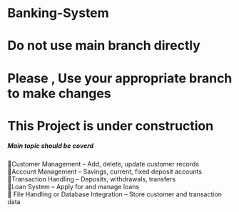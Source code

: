 # Banking-System

<h1> Do not use main branch directly</h1>

<h1>Please , Use your appropriate branch to make changes</h1>

<h1> This Project is under construction</h1>

<h5>Main topic should be coverd</h5>
<p>🔹Customer Management – Add, delete, update customer records<br>🔹Account Management – Savings, current, fixed deposit accounts <br>🔹Transaction Handling – Deposits, withdrawals, transfers<br>🔹Loan System – Apply for and manage loans<br>🔹 File Handling or Database Integration – Store customer and transaction data</p>


